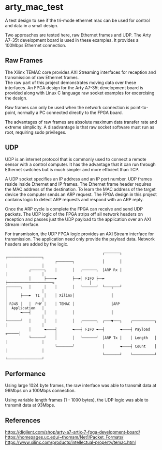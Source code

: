 # arty_mac_test
A test design to see if the tri-mode ethernet mac can be used for control and data in a small design.

Two approaches are tested here, raw Ethernet frames and UDP. The Arty A7-35t development board is used in these examples. It provides a 100Mbps Ethernet connection.

## Raw Frames
The Xilinx TEMAC core provides AXI Streaming interfaces for reception and transmission of raw Ethernet frames.  
The raw part of this project demonstrates moving data over these interfaces. An FPGA design for the Arty A7-35t development board is provided along with Linux C language raw socket examples for excercising the design.

Raw frames can only be used when the network connection is point-to-point, normally a PC connected directly to the FPGA board. 

The advantages of raw frames are absolute maximum data transfer rate and extreme simplicity. A disadvantage is that raw socket software must run as root, requiring sudo privileges.

## UDP

UDP is an internet protocol that is commonly used to connect a remote sensor with a control computer.  It has the advantage that it can run through Ethernet switches but is much simpler and more efficient than TCP.

A UDP socket specifies an IP address and an IP port number.  UDP frames reside inside Ethernet and IP frames. The Ethernet frame header requires the MAC address of the destination.  To learn the MAC address of the target device the computer sends an ARP request.
The FPGA design in this project contains logic to detect ARP requests and respond with an ARP reply.

Once the ARP cycle is complete the FPGA can receive and send UDP packets.  The UDP logic of the FPGA strips off all network headers on reception and passes just the UDP payload to the application over an AXI Stream interface.

For transmission, the UDP FPGA logic provides an AXI Stream interface for transmission.  The application need only provide the payload data.  Network headers are added by the logic.

```
                                             ┌───────┐                     ┌────────────────┐
                       ┌───────┐             │       │                     │                │
           ┌──────┐    │       │   ┌──────┐  │ARP Rx │                     │                │
           │      ├────►       ├──►│ FIFO ├──►       ├─────────────────────►                │
┌──────┐   │      │    │       │   └──────┘  └───┬───┘                     │                │
│      ├───►  TI  │    │ Xilinx│                 │                         │                │
│ RJ45 │   │  PHY │    │ TEMAC │                 │ARP                      │  Application   │
│      ◄───┤      │    │       │                 │                         │                │
└──────┘   │      │    │       │   ┌──────┐  ┌───▼───┐    ┌──────────┐     │                │
           │      ◄────┤       ◄───┤ FIFO ◄──┤       ◄────┤ Payload  ◄─────┤                │
           └──────┘    │       │   └──────┘  │ARP Tx │    │ Length   │     │                │
                       └───────┘             │       ◄────┤ Count    │     │                │
                                             └───────┘    └──────────┘     └────────────────┘
```

## Performance
Using large 1024 byte frames, the raw interface was able to transmit data at 98Mbps on a 100Mbps connection.

Using variable length frames (1 - 1000 bytes), the UDP logic was able to transmit data at 93Mbps.


## References
https://digilent.com/shop/arty-a7-artix-7-fpga-development-board/
https://homepages.uc.edu/~thomam/Net1/Packet_Formats/
https://www.xilinx.com/products/intellectual-property/temac.html

